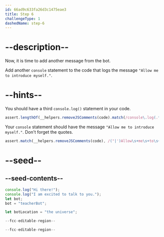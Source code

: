 ```yaml
---
id: 66ad9c633fa26d3c1475eae3
title: Step 6
challengeType: 1
dashedName: step-6
---
```


# --description--

Now, it is time to add another message from the bot. 

Add another `console` statement to the code that logs the message `"Allow me to introduce myself."`.

# --hints--

You should have a third `console.log()` statement in your code.

```js
assert.lengthOf(__helpers.removeJSComments(code).match(/console\.log(.*)/g), 3);
```

Your `console` statement should have the message `"Allow me to introduce myself."`. Don't forget the quotes.

```js
assert.match(__helpers.removeJSComments(code), /("|')Allow\s+me\s+to\s+introduce\s+myself.\1/);
```

# --seed--

## --seed-contents--

```js
console.log("Hi there!");
console.log("I am excited to talk to you.");
let bot;
bot = "teacherBot";

let botLocation = "the universe";

--fcc-editable-region--

--fcc-editable-region--
```
